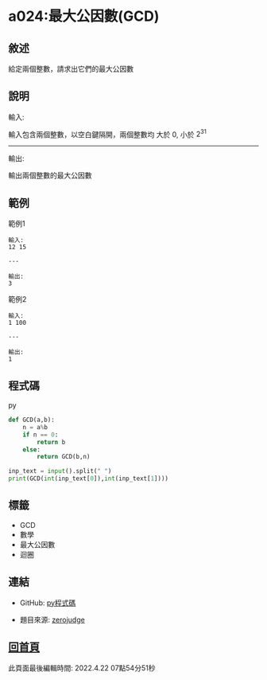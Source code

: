 # a024:最大公因數(GCD)

## 敘述

給定兩個整數，請求出它們的最大公因數


## 說明

輸入:

輸入包含兩個整數，以空白鍵隔開，兩個整數均 大於 0, 小於 $2^{31}$

---

輸出:

輸出兩個整數的最大公因數

## 範例
範例1

```
輸入:
12 15

---

輸出:
3

```
範例2

```
輸入:
1 100

---

輸出:
1

```

## 程式碼
py

```py
def GCD(a,b):
    n = a%b
    if n == 0:
        return b
    else:
        return GCD(b,n)

inp_text = input().split(" ")
print(GCD(int(inp_text[0]),int(inp_text[1])))

```

## 標籤
- GCD
- 數學
- 最大公因數
- 迴圈


## 連結
- GitHub: [py程式碼](https://github.com/henryleecode23/solve_record/blob/main/zerojudge/a024/main.py)


- 題目來源: [zerojudge](https://zerojudge.tw/ShowProblem?problemid=a024)

## [回首頁](https://henryleecode23.github.io/solve_record/)

此頁面最後編輯時間: 2022.4.22 07點54分51秒
